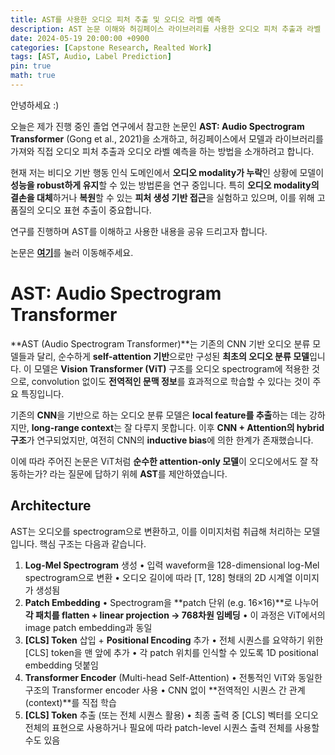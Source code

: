 ```yaml
---
title: AST를 사용한 오디오 피처 추출 및 오디오 라벨 예측
description: AST 논문 이해와 허깅페이스 라이브러리를 사용한 오디오 피처 추출과 라벨 예측하기
date: 2024-05-19 20:00:00 +0900
categories: [Capstone Research, Realted Work]
tags: [AST, Audio, Label Prediction]
pin: true
math: true
---
```


안녕하세요 :)

오늘은 제가 진행 중인 졸업 연구에서 참고한 논문인 **AST: Audio Spectrogram Transformer** (Gong et al., 2021)을 소개하고, 허깅페이스에서 모델과 라이브러리를 가져와 직접 오디오 피처 추출과 오디오 라벨 예측을 하는 방법을 소개하려고 합니다.

현재 저는 비디오 기반 행동 인식 도메인에서 **오디오 modality가 누락**인 상황에 모델이 **성능을 robust하게 유지**할 수 있는 방법론을 연구 중입니다.
특히 **오디오 modality의 결손을 대체**하거나 **복원**할 수 있는 **피처 생성 기반 접근**을 실험하고 있으며, 이를 위해 고품질의 오디오 표현 추출이 중요합니다.

연구를 진행하며 AST를 이해하고 사용한 내용을 공유 드리고자 합니다.

논문은 [**여기**](https://arxiv.org/pdf/2104.01778)를 눌러 이동해주세요.

# **AST: Audio Spectrogram Transformer**

**AST (Audio Spectrogram Transformer)**는 기존의 CNN 기반 오디오 분류 모델들과 달리, 순수하게 **self-attention 기반**으로만 구성된 **최초의 오디오 분류 모델**입니다.
이 모델은 **Vision Transformer (ViT)** 구조를 오디오 spectrogram에 적용한 것으로, convolution 없이도 **전역적인 문맥 정보**를 효과적으로 학습할 수 있다는 것이 주요 특징입니다.

기존의 **CNN**을 기반으로 하는 오디오 분류 모델은 **local feature를 추출**하는 데는 강하지만, **long-range context**는 잘 다루지 못합니다. 이후 **CNN + Attention의 hybrid 구조**가 연구되었지만, 여전히 CNN의 **inductive bias**에 의한 한계가 존재했습니다.

이에 따라 주어진 논문은 ViT처럼 **순수한 attention-only 모델**이 오디오에서도 잘 작동하는가? 라는 질문에 답하기 위헤 **AST**를 제안하였습니다.

## **Architecture**
AST는 오디오를 spectrogram으로 변환하고, 이를 이미지처럼 취급해 처리하는 모델입니다. 핵심 구조는 다음과 같습니다.

1.	**Log-Mel Spectrogram** 생성
	•	입력 waveform을 128-dimensional log-Mel spectrogram으로 변환
	•	오디오 길이에 따라 [T, 128] 형태의 2D 시계열 이미지가 생성됨
2.	**Patch Embedding**
	•	Spectrogram을 **patch 단위 (e.g. 16×16)**로 나누어 **각 패치를 flatten + linear projection → 768차원 임베딩**
	•	이 과정은 ViT에서의 image patch embedding과 동일
3.	**[CLS] Token** 삽입 + **Positional Encoding** 추가
	•	전체 시퀀스를 요약하기 위한 [CLS] token을 맨 앞에 추가
	•	각 patch 위치를 인식할 수 있도록 1D positional embedding 덧붙임
4.	**Transformer Encoder** (Multi-head Self-Attention)
	•	전통적인 ViT와 동일한 구조의 Transformer encoder 사용
	•	CNN 없이 **전역적인 시퀀스 간 관계(context)**를 직접 학습
5.	**[CLS] Token** 추출 (또는 전체 시퀀스 활용)
	•	최종 출력 중 [CLS] 벡터를 오디오 전체의 표현으로 사용하거나 필요에 따라 patch-level 시퀀스 출력 전체를 사용할 수도 있음